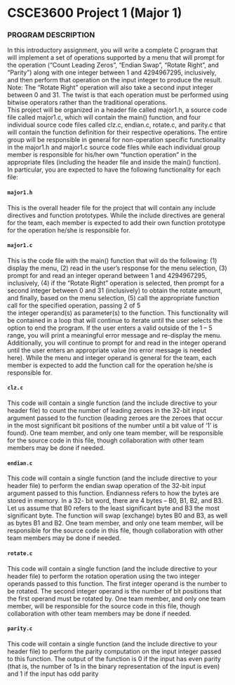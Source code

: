 # CSCE3600 Project 1 (Major 1)

### PROGRAM DESCRIPTION
In this introductory assignment, you will write a complete C program that will implement 
a set of operations supported by a menu that will prompt for the operation (“Count Leading 
Zeros”,  “Endian  Swap”,  “Rotate  Right”,  and  “Parity”)  along  with  one  integer  between  1 
and  4294967295,  inclusively,  and  then  perform  that  operation  on  the  input  integer  to 
produce the result. Note: The “Rotate Right” operation will also take a second input integer 
between  0  and  31.  The  twist  is  that  each  operation  must  be  performed  using  bitwise 
operators rather than the traditional operations.
<br>
This project will be organized in a header file called major1.h, a source code file called 
major1.c, which will contain the main() function, and four individual source code files 
called  clz.c,  endian.c,  rotate.c,  and  parity.c  that  will  contain  the  function 
definition for their respective operations. The entire group will be responsible in general 
for  non-operation  specific  functionality  in  the  major1.h and  major1.c source  code 
files  while  each  individual  group  member  is  responsible  for  his/her  own  “function 
operation”  in  the  appropriate  files  (including  the  header  file  and  inside  the  main() 
function).
<br>
In particular, you are expected to have the following functionality for each file: 
<br>
#### `major1.h`
This is the overall header file for the project that will contain any  include directives 
and  function  prototypes.  While  the  include  directives are general  for  the  team, 
each  member  is  expected  to  add  their  own  function  prototype  for  the  operation 
he/she is responsible for. 
<br>
#### `major1.c`
This is the code file with the main() function that will do the following: (1) display 
the menu, (2) read in the user’s response for the menu selection, (3) prompt for 
and  read  an  integer  operand  between  1  and  4294967295,  inclusively,  (4)  if  the 
“Rotate Right” operation is selected, then prompt for a second integer between 0 
and  31  (inclusively)  to  obtain  the  rotate  amount,  and  finally,  based  on  the  menu 
selection, (5) call the appropriate function call for the specified operation, passing
2 of 5
<br>
the  integer  operand(s)  as  parameter(s)  to  the  function.  This  functionality  will  be 
contained in a loop that will continue to iterate until the user selects the option to 
end  the  program.  If  the  user  enters  a  valid  outside  of  the  1  –  5  range,  you  will 
print a meaningful error message and re-display the menu. Additionally, you will 
continue  to  prompt  for  and  read  in  the  integer  operand  until  the  user  enters  an 
appropriate value (no error message is needed here). While the menu  and integer 
operand is general for the team, each member is expected to add the function call 
for the operation he/she is responsible for.
<br>
#### `clz.c`
This code will contain a single function (and the include directive to your header 
file) to count the number of leading zeroes in the 32-bit input argument passed to 
the  function  (leading  zeroes  are  the  zeroes  that  occur  in  the  most  significant  bit 
positions of the number until a bit value of ‘1’ is found).
One team member, and only one team member, will be responsible for  the source 
code  in  this  file,  though  collaboration  with  other  team  members  may  be  done  if 
needed.
<br>
#### `endian.c`
This code will contain a single function (and the include directive to your header 
file) to perform the endian swap operation of the 32-bit input argument passed to 
this function. Endianness refers to how the bytes are stored in memory. In a 32- 
bit word, there are 4 bytes – B0, B1, B2, and B3. Let us assume that B0 refers to 
the least significant byte and B3 the most significant byte.
The function will swap (exchange) bytes B0 and B3, as well as bytes B1 and B2.
One team member, and only one team member, will be responsible for  the source 
code  in  this  file,  though  collaboration  with  other  team  members  may  be  done  if 
needed.
<br>
#### `rotate.c`
This code will contain a single function (and the include directive to your header 
file) to perform the rotation operation using the two integer operands passed to this 
function. The first integer operand is the number to be rotated. The second integer 
operand is the number of bit positions that the first operand must be rotated by.
One team member, and only one team member, will be responsible for  the source 
code  in  this  file,  though  collaboration  with  other  team  members  may  be  done  if 
needed.
<br>
#### `parity.c`
This code will contain a single function (and the include directive to your header 
file) to perform the parity computation on the input integer passed to this function. 
The output of the function is 0 if the input has even parity (that is, the number of 1s 
in the binary representation of the input is even) and 1 if the input has odd parity 
